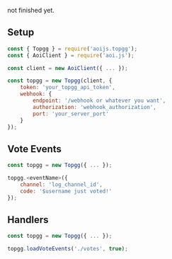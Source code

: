 not finished yet.

## Setup
```javascript
const { Topgg } = require('aoijs.topgg');
const { AoiClient } = require('aoi.js');

const client = new AoiClient({ ... });

const topgg = new Topgg(client, {
    token: 'your_topgg_api_token',
    webhook: {
        endpoint: '/webhook or whatever you want',
        authorization: 'webhook_authorization',
        port: 'your_server_port'
    }
});
```

## Vote Events
```javascript
const topgg = new Topgg({ ... });

topgg.<eventName>({
    channel: 'log_channel_id',
    code: '$username just voted!'
});
```

## Handlers
```javascript
const topgg = new Topgg({ ... });

topgg.loadVoteEvents('./votes', true);
```
